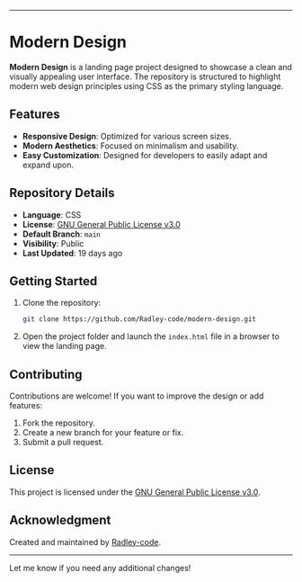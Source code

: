 

---

# Modern Design

**Modern Design** is a landing page project designed to showcase a clean and visually appealing user interface. The repository is structured to highlight modern web design principles using CSS as the primary styling language.

## Features
- **Responsive Design**: Optimized for various screen sizes.
- **Modern Aesthetics**: Focused on minimalism and usability.
- **Easy Customization**: Designed for developers to easily adapt and expand upon.

## Repository Details
- **Language**: CSS
- **License**: [GNU General Public License v3.0](https://choosealicense.com/licenses/gpl-3.0/)
- **Default Branch**: `main`
- **Visibility**: Public
- **Last Updated**: 19 days ago

## Getting Started
1. Clone the repository:
   ```bash
   git clone https://github.com/Radley-code/modern-design.git
   ```
2. Open the project folder and launch the `index.html` file in a browser to view the landing page.

## Contributing
Contributions are welcome! If you want to improve the design or add features:
1. Fork the repository.
2. Create a new branch for your feature or fix.
3. Submit a pull request.

## License
This project is licensed under the [GNU General Public License v3.0](https://choosealicense.com/licenses/gpl-3.0/).

## Acknowledgment
Created and maintained by [Radley-code](https://github.com/Radley-code).

---

Let me know if you need any additional changes!
